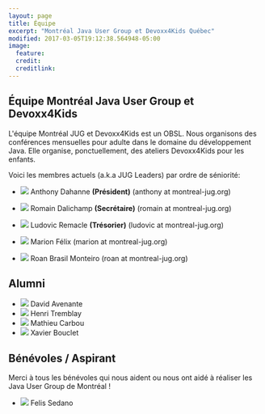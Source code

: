 ```yaml
---
layout: page
title: Équipe
excerpt: "Montréal Java User Group et Devoxx4Kids Québec"
modified: 2017-03-05T19:12:38.564948-05:00
image:
  feature:
  credit:
  creditlink:
---
```


## Équipe Montréal Java User Group et Devoxx4Kids

L'équipe Montréal JUG et Devoxx4Kids est un OBSL. Nous organisons des conférences mensuelles pour adulte dans le domaine du développement Java.
Elle organise, ponctuellement, des ateliers Devoxx4Kids pour les enfants.

Voici les membres actuels (a.k.a JUG Leaders) par ordre de séniorité:

- <img class="bio-photo bio-member" src="https://www.gravatar.com/avatar/fb568d9708b892eb0c6dc261cd00a619?s=50"/> Anthony Dahanne <strong>(Président)</strong> (anthony at montreal-jug.org)
- <img class="bio-photo bio-member" src="https://www.gravatar.com/avatar/8742852ac6f6d46432ce3fc982d67ccc?s=50"/> Romain Dalichamp <strong>(Secrétaire)</strong> (romain at montreal-jug.org)
- <img class="bio-photo bio-member" src="https://www.gravatar.com/avatar/nop?s=50"/> Ludovic Remacle <strong>(Trésorier)</strong> (ludovic at montreal-jug.org)  

- <img class="bio-photo bio-member" src="https://www.gravatar.com/avatar/nop?s=50"/> Marion Félix (marion at montreal-jug.org)  
- <img class="bio-photo bio-member" src="https://www.gravatar.com/avatar/ce876bdab15e1803ba8a1d8c7b7ad7bc?s=50"/> Roan Brasil Monteiro (roan at montreal-jug.org)

## Alumni

- <img class="bio-photo bio-member" src="https://www.gravatar.com/avatar/285b2063822ec9365eeebf6840028dca?s=50"/> David Avenante
- <img class="bio-photo bio-member" src="https://www.gravatar.com/avatar/02b547234fa2cf147e85aa1b460f2f03?s=50"/> Henri Tremblay
- <img class="bio-photo bio-member" src="https://www.gravatar.com/avatar/nop?s=50"/> Mathieu Carbou
- <img class="bio-photo bio-member" src="https://www.gravatar.com/avatar/e51fb0519a46a15f82be5b23528a7926?s=50"/> Xavier Bouclet

## Bénévoles / Aspirant 

Merci à tous les bénévoles qui nous aident ou nous ont aidé à réaliser les Java User Group de Montréal !

- <img class="bio-photo bio-member" src="https://www.gravatar.com/avatar/nop?s=50"/> Felis Sedano

